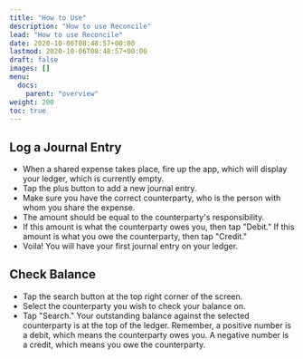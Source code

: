 ```yaml
---
title: "How to Use"
description: "How to use Reconcile"
lead: "How to use Reconcile"
date: 2020-10-06T08:48:57+00:00
lastmod: 2020-10-06T08:48:57+00:00
draft: false
images: []
menu:
  docs:
    parent: "overview"
weight: 200
toc: true
---
```


## Log a Journal Entry

* When a shared expense takes place, fire up the app, which will display your ledger, which is currently empty.
* Tap the plus button to add a new journal entry.
* Make sure you have the correct counterparty, who is the person with whom you share the expense.
* The amount should be equal to the counterparty's responsibility.
* If this amount is what the counterparty owes you, then tap "Debit." If this amount is what you owe the counterparty, then tap "Credit."
* Voila! You will have your first journal entry on your ledger.

## Check Balance

* Tap the search button at the top right corner of the screen.
* Select the counterparty you wish to check your balance on.
* Tap "Search." Your outstanding balance against the selected counterparty is at the top of the ledger. Remember, a positive number is a debit, which means the counterparty owes you. A negative number is a credit, which means you owe the counterparty.
